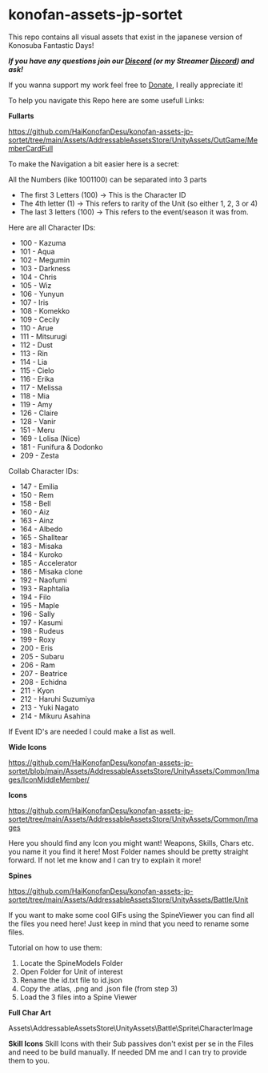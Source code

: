 # konofan-assets-jp-sortet
This repo contains all visual assets that exist in the japanese version of Konosuba Fantastic Days!

***If you have any questions join our [Discord](https://discord.gg/nSKNBH8a) (or my Streamer [Discord](https://discord.gg/WF7yEBC9fA)) and ask!***

If you wanna support my work feel free to [Donate](https://streamelements.com/catzumagaming/tip), I really appreciate it! 

To help you navigate this Repo here are some usefull Links:

**Fullarts**

https://github.com/HaiKonofanDesu/konofan-assets-jp-sortet/tree/main/Assets/AddressableAssetsStore/UnityAssets/OutGame/MemberCardFull

To make the Navigation a bit easier here is a secret:

All the Numbers (like 1001100) can be separated into 3 parts
- The first 3 Letters (100) -> This is the Character ID
- The 4th letter (1) -> This refers to rarity of the Unit (so either 1, 2, 3 or 4)  
- The last 3 letters (100) -> This refers to the event/season it was from.

Here are all Character IDs:

- 100 - Kazuma
- 101 - Aqua
- 102 - Megumin
- 103 - Darkness
- 104 - Chris
- 105 - Wiz
- 106 - Yunyun
- 107 - Iris
- 108 - Komekko
- 109 - Cecily
- 110 - Arue
- 111 - Mitsurugi
- 112 - Dust
- 113 - Rin
- 114 - Lia
- 115 - Cielo
- 116 - Erika
- 117 - Melissa
- 118 - Mia
- 119 - Amy
- 126 - Claire
- 128 - Vanir
- 151 - Meru
- 169 - Lolisa (Nice)
- 181 - Funifura & Dodonko
- 209 - Zesta

Collab Character IDs:

- 147 - Emilia 
- 150 - Rem
- 158 - Bell
- 160 - Aiz
- 163 - Ainz
- 164 - Albedo
- 165 - Shalltear
- 183 - Misaka
- 184 - Kuroko
- 185 - Accelerator
- 186 - Misaka clone
- 192 - Naofumi
- 193 - Raphtalia
- 194 - Filo
- 195 - Maple
- 196 - Sally
- 197 - Kasumi
- 198 - Rudeus
- 199 - Roxy
- 200 - Eris
- 205 - Subaru
- 206 - Ram
- 207 - Beatrice
- 208 - Echidna
- 211 - Kyon
- 212 - Haruhi Suzumiya
- 213 - Yuki Nagato
- 214 - Mikuru Asahina

If Event ID's are needed I could make a list as well.

**Wide Icons**

https://github.com/HaiKonofanDesu/konofan-assets-jp-sortet/blob/main/Assets/AddressableAssetsStore/UnityAssets/Common/Images/IconMiddleMember/

**Icons**

https://github.com/HaiKonofanDesu/konofan-assets-jp-sortet/tree/main/Assets/AddressableAssetsStore/UnityAssets/Common/Images

Here you should find any Icon you might want! Weapons, Skills, Chars etc. you name it you find it here! Most Folder names should be pretty straight forward. If not let me know and I can try to explain it more!

**Spines**

https://github.com/HaiKonofanDesu/konofan-assets-jp-sortet/tree/main/Assets/AddressableAssetsStore/UnityAssets/Battle/Unit

If you want to make some cool GIFs using the SpineViewer you can find all the files you need here! Just keep in mind that you need to rename some files.

Tutorial on how to use them:
1. Locate the SpineModels Folder
2. Open Folder for Unit of interest
3. Rename the id.txt file to id.json
4. Copy the .atlas, .png and .json file (from step 3)
5. Load the 3 files into a Spine Viewer

**Full Char Art**

Assets\AddressableAssetsStore\UnityAssets\Battle\Sprite\CharacterImage

**Skill Icons**
Skill Icons with their Sub passives don't exist per se in the Files and need to be build manually. If needed DM me and I can try to provide them to you.

